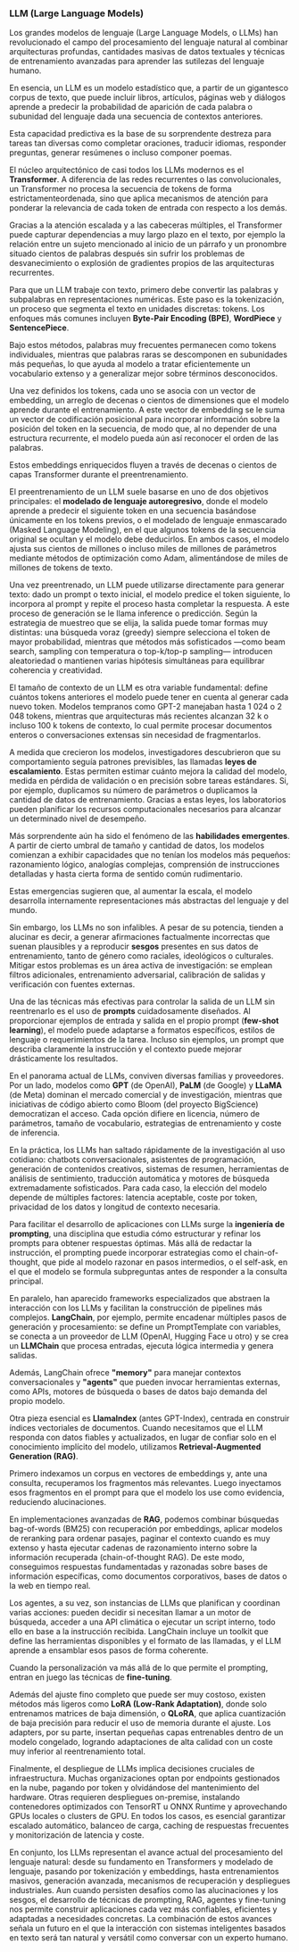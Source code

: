 ### LLM (Large Language Models)

Los grandes modelos de lenguaje (Large Language Models, o LLMs) han revolucionado el campo del procesamiento del lenguaje natural 
al combinar arquitecturas profundas, cantidades masivas de datos textuales y técnicas de entrenamiento avanzadas para aprender  las sutilezas del lenguaje humano. 

En esencia, un LLM es un modelo estadístico que, a partir de un gigantesco corpus de texto, que puede incluir libros, artículos,  páginas web y diálogos aprende a predecir la probabilidad de aparición de cada palabra o subunidad del lenguaje 
dada una secuencia de contextos anteriores. 

Esta capacidad predictiva es la base de su sorprendente destreza para tareas tan diversas como completar oraciones, traducir idiomas, responder preguntas, generar resúmenes o incluso componer poemas.

El núcleo arquitectónico de casi todos los LLMs modernos es el **Transformer**. 
A diferencia de las redes recurrentes o las convolucionales, un Transformer no procesa la secuencia de tokens de forma estrictamenteordenada, sino que aplica mecanismos de atención para ponderar la relevancia de cada token de entrada con respecto a los demás.

Gracias a la atención escalada y a las cabeceras múltiples, el Transformer puede capturar dependencias a muy largo plazo en el 
texto, por ejemplo la relación entre un sujeto mencionado al inicio de un párrafo y un pronombre situado cientos de  palabras después sin sufrir los problemas de desvanecimiento o explosión de gradientes propios de las arquitecturas recurrentes.

Para que un LLM trabaje con texto, primero debe convertir las palabras y subpalabras en representaciones numéricas. 
Este paso es la tokenización, un proceso que segmenta el texto en unidades discretas: tokens. Los enfoques más comunes incluyen  **Byte-Pair Encoding (BPE)**, **WordPiece** y **SentencePiece**. 

Bajo estos métodos, palabras muy frecuentes permanecen como tokens individuales, mientras que palabras raras se descomponen en subunidades más pequeñas, lo que ayuda al modelo a tratar eficientemente un vocabulario extenso y a generalizar mejor sobre términos desconocidos.

Una vez definidos los tokens, cada uno se asocia con un vector de embedding, un arreglo de decenas o cientos de dimensiones que el modelo aprende durante el entrenamiento. 
A este vector de embedding se le suma un vector de codificación posicional para incorporar información sobre la posición del token en la secuencia, de modo que, al no depender de una estructura
recurrente, el modelo pueda aún así reconocer el orden de las palabras. 

Estos embeddings enriquecidos fluyen a través de decenas o cientos de capas Transformer durante el preentrenamiento.

El preentrenamiento de un LLM suele basarse en uno de dos objetivos principales: el **modelado de lenguaje autoregresivo**, donde el modelo aprende a predecir el siguiente token en una secuencia basándose únicamente en los tokens previos, o el modelado de
lenguaje enmascarado (Masked Language Modeling), en el que algunos tokens de la secuencia original se ocultan y el modelo debe deducirlos. 
En ambos casos, el modelo ajusta sus cientos de millones o incluso miles de millones  de parámetros mediante métodos de optimización como Adam, alimentándose de miles de millones de tokens de texto.

Una vez preentrenado, un LLM puede utilizarse directamente para generar texto: dado un prompt o texto inicial, el modelo predice el token siguiente, lo incorpora al prompt y repite el proceso hasta completar la respuesta. A este proceso de generación se le llama inference o predicción. Según la estrategia de muestreo que se elija, la salida puede tomar formas muy distintas: una búsqueda voraz (greedy) siempre selecciona el token de mayor probabilidad, mientras que métodos más sofisticados —como beam search, sampling con temperatura o top-k/top-p sampling— introducen aleatoriedad o mantienen varias hipótesis simultáneas para equilibrar coherencia y creatividad.

El tamaño de contexto de un LLM es otra variable fundamental: define cuántos tokens anteriores el modelo puede tener en cuenta al generar cada nuevo token. 
Modelos tempranos como GPT-2 manejaban hasta 1 024 o 2 048 tokens, mientras que arquitecturas más recientes alcanzan 32 k o incluso 100 k tokens de contexto, lo cual permite procesar documentos enteros o conversaciones extensas sin necesidad de fragmentarlos.

A medida que crecieron los modelos, investigadores descubrieron que su comportamiento seguía patrones previsibles, las llamadas **leyes de escalamiento**. 
Estas permiten estimar cuánto mejora la calidad del modelo, medida en pérdida de validación o en precisión sobre tareas estándares. Si, por ejemplo, duplicamos su número de parámetros o duplicamos la cantidad de datos de entrenamiento. 
Gracias a estas leyes, los laboratorios pueden planificar los recursos computacionales necesarios para alcanzar un determinado nivel de desempeño.

Más sorprendente aún ha sido el fenómeno de las **habilidades emergentes**. A partir de cierto umbral de tamaño y cantidad de datos, los modelos comienzan a exhibir capacidades que no tenían los modelos más pequeños: razonamiento lógico, analogías complejas, comprensión de instrucciones detalladas y hasta cierta forma de sentido común rudimentario. 

Estas emergencias sugieren que, al aumentar la escala, el modelo desarrolla internamente representaciones más abstractas del lenguaje y del mundo.

Sin embargo, los LLMs no son infalibles. A pesar de su potencia, tienden a alucinar es decir, a generar afirmaciones factualmente incorrectas que suenan plausibles y a reproducir **sesgos** presentes en sus datos de entrenamiento, tanto de género como raciales, ideológicos o culturales. 
Mitigar estos problemas es un área activa de investigación: se emplean filtros adicionales, entrenamiento adversarial, calibración de salidas y verificación con fuentes externas.

Una de las técnicas más efectivas para controlar la salida de un LLM sin reentrenarlo es el uso de **prompts** cuidadosamente diseñados. 
Al proporcionar ejemplos de entrada y salida en el propio prompt (**few-shot learning**), el modelo puede adaptarse a formatos específicos, estilos de lenguaje o requerimientos de la tarea. 
Incluso sin ejemplos, un prompt que describa claramente la instrucción y el contexto puede mejorar drásticamente los resultados.

En el panorama actual de LLMs, conviven diversas familias y proveedores. Por un lado, modelos como **GPT** (de OpenAI), **PaLM** (de Google) y **LLaMA** (de Meta) dominan el mercado comercial y de investigación, mientras que iniciativas de código abierto como Bloom (del proyecto BigScience) democratizan el acceso. Cada opción difiere en licencia, número de parámetros, tamaño de vocabulario, 
estrategias de entrenamiento y coste de inferencia.

En la práctica, los LLMs han saltado rápidamente de la investigación al uso cotidiano: chatbots conversacionales, asistentes de programación, generación de contenidos creativos, sistemas de resumen, herramientas de análisis de sentimiento, traducción automática y motores de búsqueda extremadamente sofisticados. 
Para cada caso, la elección del modelo depende de múltiples factores: latencia aceptable, coste por token, privacidad de los datos y longitud de contexto necesaria.

Para facilitar el desarrollo de aplicaciones con LLMs surge la **ingeniería de prompting**, una disciplina que estudia cómo estructurar y refinar los prompts para obtener respuestas óptimas. Más allá de redactar la instrucción, el prompting puede incorporar estrategias como el chain-of-thought, que pide al modelo razonar en pasos intermedios, o el self-ask, en el que el modelo se
formula subpreguntas antes de responder a la consulta principal.

En paralelo, han aparecido frameworks especializados que abstraen la interacción con los LLMs y facilitan la construcción de pipelines más complejos. 
**LangChain**, por ejemplo, permite encadenar múltiples pasos de generación y procesamiento: se define un PromptTemplate con variables, se conecta a un proveedor de LLM (OpenAI, Hugging Face u otro) y se crea un **LLMChain** que procesa entradas, ejecuta lógica intermedia y genera salidas. 

Además, LangChain ofrece **"memory"** para manejar contextos conversacionales y **"agents"** que pueden invocar herramientas externas, como APIs, motores de búsqueda o bases de datos  bajo demanda del propio modelo.

Otra pieza esencial es **LlamaIndex** (antes GPT-Index), centrada en construir índices vectoriales de documentos. Cuando necesitamos que el LLM responda con datos fiables y actualizados, en lugar de confiar solo en el conocimiento implícito del modelo, utilizamos **Retrieval-Augmented Generation (RAG)**. 

Primero indexamos un corpus en vectores de embeddings y, ante una consulta, recuperamos los fragmentos más relevantes. Luego inyectamos esos fragmentos en el prompt para que el modelo los use como evidencia, reduciendo alucinaciones.

En implementaciones avanzadas de **RAG**, podemos combinar búsquedas bag-of-words (BM25) con recuperación por embeddings, aplicar modelos de reranking para ordenar pasajes, paginar el contexto cuando es muy extenso y hasta ejecutar cadenas de razonamiento interno sobre la información recuperada (chain-of-thought RAG). De este modo, conseguimos respuestas fundamentadas y razonadas sobre bases de información específicas, como documentos corporativos, bases de datos o la web en tiempo real.

Los agentes, a su vez, son instancias de LLMs que planifican y coordinan varias acciones: pueden decidir si necesitan llamar a un motor de búsqueda, acceder a una API climática o ejecutar un script interno, todo ello en base a la instrucción recibida. LangChain incluye un toolkit que define las herramientas disponibles y el formato de las llamadas, y el LLM aprende a ensamblar esos pasos de forma coherente.

Cuando la personalización va más allá de lo que permite el prompting, entran en juego las técnicas de **fine-tuning**. 

Además del ajuste fino completo  que puede ser muy costoso,  existen métodos más ligeros como **LoRA (Low-Rank Adaptation)**, donde solo entrenamos matrices de baja dimensión, o **QLoRA**, que aplica cuantización de baja precisión para reducir el uso de memoria durante el ajuste. Los adapters, por su parte, insertan pequeñas capas entrenables dentro de un modelo congelado, logrando 
adaptaciones de alta calidad con un coste muy inferior al reentrenamiento total.

Finalmente, el despliegue de LLMs implica decisiones cruciales de infraestructura. Muchas organizaciones optan por endpoints gestionados en la nube, pagando por token y olvidándose del mantenimiento del hardware. Otras requieren despliegues on-premise, instalando contenedores optimizados con TensorRT u ONNX Runtime y aprovechando GPUs locales o clusters de GPU. En todos los casos, es esencial garantizar escalado automático, balanceo de carga, caching de respuestas frecuentes y monitorización de latencia y coste.

En conjunto, los LLMs representan el avance actual del procesamiento del lenguaje natural: desde su fundamento en Transformers y modelado de lenguaje, pasando por tokenización y embeddings, hasta entrenamientos masivos, generación avanzada, mecanismos de recuperación y despliegues industriales. Aun cuando persisten desafíos como las alucinaciones y los sesgos, el desarrollo de técnicas de prompting, RAG, agentes y fine-tuning nos permite construir aplicaciones cada vez más confiables, eficientes y adaptadas a necesidades concretas. La combinación de estos avances señala un futuro en el que la interacción con sistemas inteligentes basados en texto será tan natural y versátil como conversar con un experto humano.
